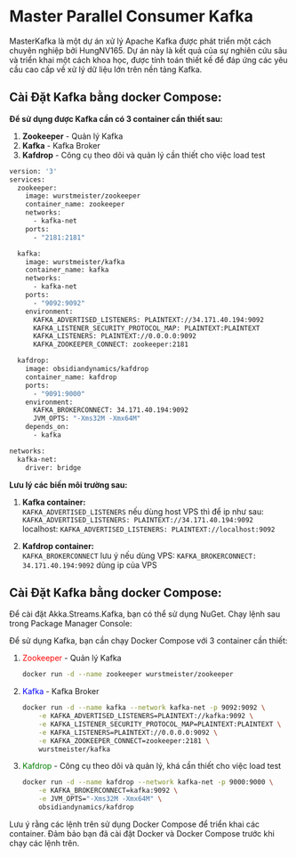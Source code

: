# Master Parallel Consumer Kafka

MasterKafka là một dự án xử lý Apache Kafka được phát triển một cách chuyên nghiệp bởi HungNV165.
Dự án này là kết quả của sự nghiên cứu sâu và triển khai một cách khoa học, được tính toán thiết kế để đáp ứng các yêu cầu cao cấp về xử lý dữ liệu lớn trên nền tảng Kafka.


## Cài Đặt Kafka bằng docker Compose:  

**Để sử dụng được Kafka cần có 3 container cần thiết sau:**   

1. **Zookeeper** - Quản lý Kafka
2. **Kafka** - Kafka Broker
3. **Kafdrop** - Công cụ theo dõi và quản lý cần thiết cho việc load test


```bash
version: '3'
services:
  zookeeper:
    image: wurstmeister/zookeeper
    container_name: zookeeper
    networks:
      - kafka-net
    ports:
      - "2181:2181"

  kafka:
    image: wurstmeister/kafka
    container_name: kafka
    networks:
      - kafka-net
    ports:
      - "9092:9092"
    environment:
      KAFKA_ADVERTISED_LISTENERS: PLAINTEXT://34.171.40.194:9092
      KAFKA_LISTENER_SECURITY_PROTOCOL_MAP: PLAINTEXT:PLAINTEXT
      KAFKA_LISTENERS: PLAINTEXT://0.0.0.0:9092
      KAFKA_ZOOKEEPER_CONNECT: zookeeper:2181

  kafdrop:
    image: obsidiandynamics/kafdrop
    container_name: kafdrop
    ports:
      - "9091:9000"
    environment:
      KAFKA_BROKERCONNECT: 34.171.40.194:9092
      JVM_OPTS: "-Xms32M -Xmx64M"
    depends_on:
      - kafka

networks:
  kafka-net:
    driver: bridge

```
**Lưu lý các biến môi trường sau:**   

1. **Kafka container:**  
 `KAFKA_ADVERTISED_LISTENERS` nếu dùng host VPS thì để ip như sau:
 `KAFKA_ADVERTISED_LISTENERS: PLAINTEXT://34.171.40.194:9092`  
 localhost: `KAFKA_ADVERTISED_LISTENERS: PLAINTEXT://localhost:9092`
 
2. **Kafdrop container:**  
 `KAFKA_BROKERCONNECT` lưu ý nếu dùng VPS:
 `KAFKA_BROKERCONNECT: 34.171.40.194:9092` dùng ip của VPS

## Cài Đặt Kafka bằng docker Compose:  

Để cài đặt Akka.Streams.Kafka, bạn có thể sử dụng NuGet. Chạy lệnh sau trong Package Manager Console:




Để sử dụng Kafka, bạn cần chạy Docker Compose với 3 container cần thiết:

1. <span style="color:red">Zookeeper</span> - Quản lý Kafka
    ```bash
    docker run -d --name zookeeper wurstmeister/zookeeper
    ```

2. <span style="color:blue">Kafka</span> - Kafka Broker
    ```bash
    docker run -d --name kafka --network kafka-net -p 9092:9092 \
        -e KAFKA_ADVERTISED_LISTENERS=PLAINTEXT://kafka:9092 \
        -e KAFKA_LISTENER_SECURITY_PROTOCOL_MAP=PLAINTEXT:PLAINTEXT \
        -e KAFKA_LISTENERS=PLAINTEXT://0.0.0.0:9092 \
        -e KAFKA_ZOOKEEPER_CONNECT=zookeeper:2181 \
        wurstmeister/kafka
    ```

3. <span style="color:green">Kafdrop</span> - Công cụ theo dõi và quản lý, khá cần thiết cho việc load test
    ```bash
    docker run -d --name kafdrop --network kafka-net -p 9000:9000 \
        -e KAFKA_BROKERCONNECT=kafka:9092 \
        -e JVM_OPTS="-Xms32M -Xmx64M" \
        obsidiandynamics/kafdrop
    ```

Lưu ý rằng các lệnh trên sử dụng Docker Compose để triển khai các container. Đảm bảo bạn đã cài đặt Docker và Docker Compose trước khi chạy các lệnh trên.
